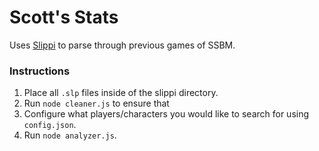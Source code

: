 # Scott's Stats

Uses [Slippi](https://github.com/project-slippi/slp-parser-js) to parse through previous games of SSBM.

### Instructions
1. Place all `.slp` files inside of the slippi directory.
2. Run `node cleaner.js` to ensure that 
3. Configure what players/characters you would like to search for using `config.json`.
4. Run `node analyzer.js`.
